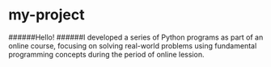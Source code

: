 # my-project
######Hello!
######I developed a series of Python programs as part of an online course, focusing on solving real-world problems using fundamental programming concepts during the period of online lession.
